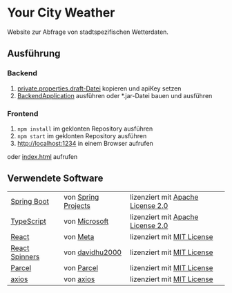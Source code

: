 # Your City Weather

Website zur Abfrage von stadtspezifischen Wetterdaten.

## Ausführung

### Backend

1. [private.properties.draft-Datei](./backend/src/main/resources/private.properties.draft) kopieren und apiKey setzen
2. [BackendApplication](./backend/src/main/java/com/your_city_weather/BackendApplication.java) ausführen oder *.jar-Datei bauen und ausführen

### Frontend

1. `npm install` im geklonten Repository ausführen
2. `npm start` im geklonten Repository ausführen
3. [http://localhost:1234](http://localhost:1234) in einem Browser aufrufen

oder [index.html](./frontend/dist/index.html) aufrufen

## Verwendete Software

<table>
  <tr>
    <td><a href="https://github.com/spring-projects/spring-boot">Spring Boot</a></td>
    <td>von <a href="https://github.com/spring-projects">Spring Projects</a></td>
    <td>lizenziert mit <a href="https://github.com/spring-projects/spring-boot/blob/main/LICENSE.txt">Apache License 2.0</a>
  </tr>
  <tr>
    <td><a href="https://github.com/microsoft/TypeScript">TypeScript</a></td>
    <td>von <a href="https://github.com/microsoft">Microsoft</a></td>
    <td>lizenziert mit <a href="https://github.com/microsoft/TypeScript/blob/main/LICENSE.txt">Apache License 2.0</a>
  </tr>
  <tr>
    <td><a href="https://github.com/facebook/react">React</a></td>
    <td>von <a href="https://github.com/facebook">Meta</a></td>
    <td>lizenziert mit <a href="https://github.com/facebook/react/blob/main/LICENSE">MIT License</a>
  </tr>
  <tr>
    <td><a href="https://github.com/davidhu2000/react-spinners">React Spinners</a></td>
    <td>von <a href="https://github.com/davidhu2000">davidhu2000</a></td>
    <td>lizenziert mit <a href="https://github.com/davidhu2000/react-spinners/blob/main/LICENSE">MIT License</a>
  </tr>
  <tr>
    <td><a href="https://github.com/parcel-bundler/parcel">Parcel</a></td>
    <td>von <a href="https://github.com/parcel-bundler">Parcel</a></td>
    <td>lizenziert mit <a href="https://github.com/parcel-bundler/parcel/blob/v2/LICENSE">MIT License</a>
  </tr>
  <tr>
    <td><a href="https://github.com/axios/axios#axios-api">axios</a></td>
    <td>von <a href="https://github.com/axios">axios</a></td>
    <td>lizenziert mit <a href="https://github.com/axios/axios/blob/v1.x/LICENSE">MIT License</a>
  </tr>
</table>
